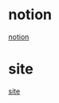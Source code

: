 # notion
<a href="https://www.notion.so/gyus/React-JS-8b62f4b22fad4910838523ba874f1271">notion</a>

# site
<a href="https://gyus-diary-project.web.app/">site</a>
